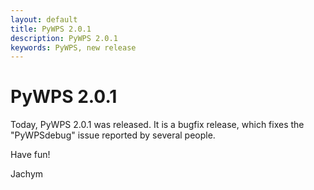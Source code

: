 ```yaml
---
layout: default
title: PyWPS 2.0.1
description: PyWPS 2.0.1
keywords: PyWPS, new release
---
```


# PyWPS 2.0.1

Today, PyWPS 2.0.1 was released. It is a bugfix release, which fixes the "PyWPSdebug" issue reported by several people.

Have fun!

Jachym

